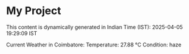# My Project

This content is dynamically generated in Indian Time (IST): 2025-04-05 19:29:09 IST


Current Weather in Coimbatore:
Temperature: 27.88 °C
Condition: haze
